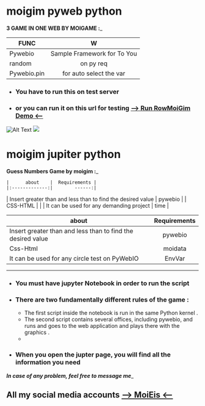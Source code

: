 # moigim pyweb python

________3 GAME IN ONE WEB BY MOIGAME   :_________

| FUNC  |      W     |  
|----------|:-------------:|
| Pywebio |  Sample Framework for To You  | 
| random|    on py req  |
| Pywebio.pin | for auto select the var | 



- ### You have to run this on test server 
- ### or you can run it on this url for testing [--> Run RowMoiGim Demo <--](https://moigim.onrender.com/)


![Alt Text](https://s9.gifyu.com/images/moigim.gif)
 ![](moiigim.gif) 




















# moigim jupiter python


________Guess Numbers Game by moigim  :_________




    |      about    |  Requirements |
    |:-------------:|        ------:|
 |  Insert greater than and less than to find the desired value | pywebio |
  |    CSS-HTML  |    |
 | It can be used for any demanding project |    time |



| about   |      Requirements    |  
|----------|:-------------:|
| Insert greater than and less than to find the desired value | pywebio |  
| Css-Html |   moidata   |
| It can be used for any circle test on PyWebIO  | EnvVar | 

_______


- ### You must have jupyter Notebook in order to run the script
- ### There are two fundamentally different rules of the game :
    - The first script inside the notebook is run in the same Python kernel .
    - The second script contains several offices, including pywebio, and runs and goes to the web application and plays there with the graphics .
    - 
- ### When you open the jupter page, you will find all the information you need


___In case of any problem, feel free to message me____


## All my social media accounts [--> MoiEis <--](https://znap.link/MoiCbio?fbclid=IwAR3Cae_tWEHEW1kdoOJBrpd1GDw-KXh35fUKugE6SuddErOY23ZzszsSSEc)


